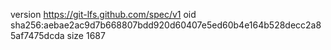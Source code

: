 version https://git-lfs.github.com/spec/v1
oid sha256:aebae2ac9d7b668807bdd920d60407e5ed60b4e164b528decc2a85af7475dcda
size 1687
